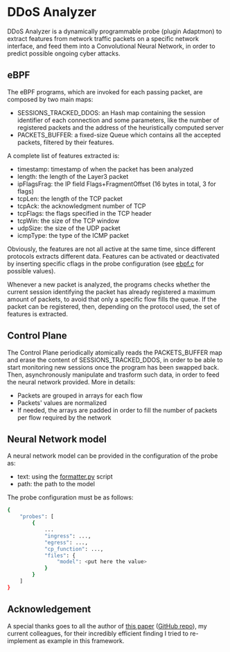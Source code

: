 # DDoS Analyzer

DDoS Analyzer is a dynamically programmable probe (plugin Adaptmon) to extract features from network traffic packets on a specific network interface, and feed them into a Convolutional Neural Network, in order to predict possible ongoing cyber attacks.

## eBPF

The eBPF programs, which are invoked for each passing packet, are composed by two main maps:

* SESSIONS_TRACKED_DDOS: an Hash map containing the session identifier of each connection and some parameters, like the number of registered packets and the address of the heuristically computed server
* PACKETS_BUFFER: a fixed-size Queue which contains all the accepted packets, filtered by their features.

A complete list of features extracted is:

* timestamp: timestamp of when the packet has been analyzed 
* length: the length of the Layer3 packet
* ipFlagsFrag: the IP field Flags+FragmentOffset (16 bytes in total, 3 for flags)
* tcpLen: the length of the TCP packet
* tcpAck: the acknowledgment number of TCP
* tcpFlags: the flags specified in the TCP header
* tcpWin: the size of the TCP window
* udpSize: the size of the UDP packet
* icmpType: the type of the ICMP packet

Obviously, the features are not all active at the same time, since different protocols extracts different data. Features can be activated or deactivated by inserting specific cflags in the probe configuration (see [ebpf.c](ebpf.c) for possible values).

Whenever a new packet is analyzed, the programs checks whether the current session identifying the packet has already registered a maximum amount of packets, to avoid that only a specific flow fills the queue. If the packet can be registered, then, depending on the protocol used, the set of features is extracted.

## Control Plane

The Control Plane periodically atomically reads the PACKETS_BUFFER map and erase the content of SESSIONS_TRACKED_DDOS, in order to be able to start monitoring new sessions once the program has been swapped back. Then, asynchronously manipulate and trasform such data, in order to feed the neural network provided. More in details: 

* Packets are grouped in arrays for each flow
* Packets' values are normalized
* If needed, the arrays are padded in order to fill the number of packets per flow required by the network

## Neural Network model

A neural network model can be provided in the configuration of the probe as:

* text: using the [formatter.py](../../scripts/formatter.py) script
* path: the path to the model

The probe configuration must be as follows:

```bash
{
    "probes": [
        {
            ...
            "ingress": ...,
            "egress": ...,
            "cp_function": ...,
            "files": {
                "model": <put here the value>
            }
        }
    ]
}
```

## Acknowledgement

A special thanks goes to all the author of [this paper](https://www.researchgate.net/publication/339059257_Lucid_A_Practical_Lightweight_Deep_Learning_Solution_for_DDoS_Attack_Detection) ([GitHub repo](https://github.com/doriguzzi/lucid-ddos)), my current colleagues, for their incredibly efficient finding I tried to re-implement as example in this framework.